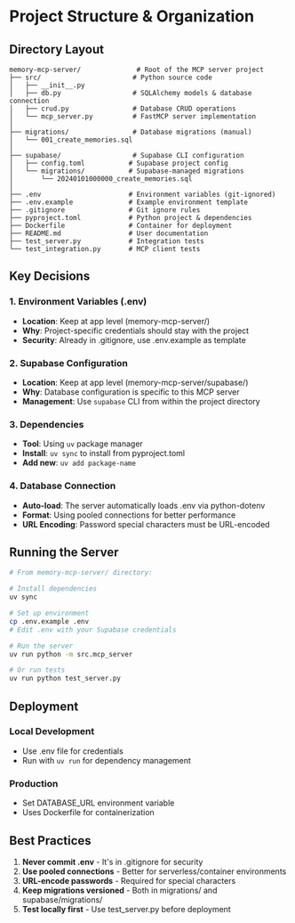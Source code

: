 # Project Structure & Organization

## Directory Layout

```
memory-mcp-server/              # Root of the MCP server project
├── src/                       # Python source code
│   ├── __init__.py
│   ├── db.py                  # SQLAlchemy models & database connection
│   ├── crud.py                # Database CRUD operations
│   └── mcp_server.py          # FastMCP server implementation
│
├── migrations/                # Database migrations (manual)
│   └── 001_create_memories.sql
│
├── supabase/                  # Supabase CLI configuration
│   ├── config.toml           # Supabase project config
│   └── migrations/           # Supabase-managed migrations
│       └── 20240101000000_create_memories.sql
│
├── .env                      # Environment variables (git-ignored)
├── .env.example              # Example environment template
├── .gitignore                # Git ignore rules
├── pyproject.toml            # Python project & dependencies
├── Dockerfile                # Container for deployment
├── README.md                 # User documentation
├── test_server.py            # Integration tests
└── test_integration.py       # MCP client tests
```

## Key Decisions

### 1. Environment Variables (.env)
- **Location**: Keep at app level (memory-mcp-server/)
- **Why**: Project-specific credentials should stay with the project
- **Security**: Already in .gitignore, use .env.example as template

### 2. Supabase Configuration
- **Location**: Keep at app level (memory-mcp-server/supabase/)
- **Why**: Database configuration is specific to this MCP server
- **Management**: Use `supabase` CLI from within the project directory

### 3. Dependencies
- **Tool**: Using `uv` package manager
- **Install**: `uv sync` to install from pyproject.toml
- **Add new**: `uv add package-name`

### 4. Database Connection
- **Auto-load**: The server automatically loads .env via python-dotenv
- **Format**: Using pooled connections for better performance
- **URL Encoding**: Password special characters must be URL-encoded

## Running the Server

```bash
# From memory-mcp-server/ directory:

# Install dependencies
uv sync

# Set up environment
cp .env.example .env
# Edit .env with your Supabase credentials

# Run the server
uv run python -m src.mcp_server

# Or run tests
uv run python test_server.py
```

## Deployment

### Local Development
- Use .env file for credentials
- Run with `uv run` for dependency management

### Production
- Set DATABASE_URL environment variable
- Uses Dockerfile for containerization

## Best Practices

1. **Never commit .env** - It's in .gitignore for security
2. **Use pooled connections** - Better for serverless/container environments
3. **URL-encode passwords** - Required for special characters
4. **Keep migrations versioned** - Both in migrations/ and supabase/migrations/
5. **Test locally first** - Use test_server.py before deployment